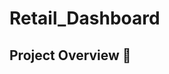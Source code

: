 # Retail_Dashboard

## Project Overview 🚀

<!-- Transforming Data into Insights: Building a Comprehensive Sales Dashboard 🚀
Welcome to the repository for the Retail Sales Dashboard project! This dashboard provides a 360-degree view of sales performance across various dimensions, enabling data-driven decision-making and delivering actionable insights. It transforms raw sales data into a visual powerhouse, helping businesses optimize their strategies and boost performance.

##Key Highlights 📊

-This dashboard offers powerful insights into sales performance through various key metrics and visualizations, including:

##📈 Sales, Orders, and Profit

-High-level KPIs such as sales, orders, and profit are presented with year-over-year comparisons.
Sparklines give a quick snapshot of performance trends, allowing you to easily track growth and make informed decisions.

##🗺️ Sales by State

-A heatmap of the U.S. reveals sales performance by state, highlighting regional strengths.
Pinpoint growth opportunities and tailor strategies based on where sales are highest.

##📊 Sales Breakdown by Category

-Track sales by major categories like Office Supplies, Technology, and Furniture, down to sub-categories.
Drill into product-specific performance, enabling you to adjust strategies based on category insights.

##📍 Regional Analysis

-Performance insights by region: Central, East, South, and West.
Year-over-year growth rates allow you to monitor fluctuations and track market dynamics by region.

##📅 Monthly Heatmap by Sub-Category

-Visualize seasonality and demand patterns across different product categories.
Optimize inventory, plan promotions, and maximize revenue throughout the year.

##🏷️ Sales by Manufacturer

-Track revenue by top brands (e.g., Microsoft, Dell, Apple).
Monitor market shifts and identify the top revenue drivers based on brand performance.

##Steps to Build This Dashboard 🚀

-Building this comprehensive sales dashboard involves the following key steps to transform raw data into a visual and interactive tool for decision-making:

##1️⃣ Import Data from Excel

-Begin by importing raw sales data from Excel into the data environment.

##2️⃣ Convert Flat File to ERD & Fact Tables

-Transform the flat file into an Entity-Relationship Diagram (ERD).
Define fact tables and key dimensions such as Customer, Product, Region, and Date to set the foundation for reliable reporting.

##3️⃣ Create a Date Table

-Implement a comprehensive date table for time-based analysis (monthly, quarterly, yearly).
This enables users to explore data trends and perform time-based analyses.

##4️⃣ Build the Dashboard

-Use Power BI (or another BI tool) to design visualizations and KPIs.
Set up dynamic filters and drill-downs for an interactive experience, providing deeper insights into the data.
